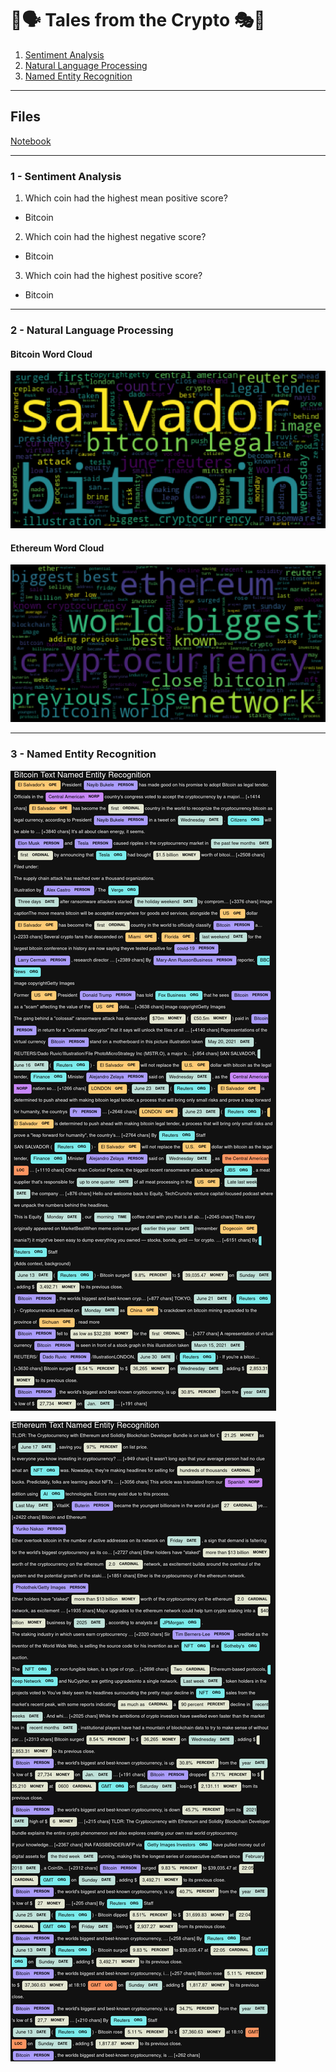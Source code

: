 # 🐍🗣️ Tales from the Crypto 🎭🐍


1. [Sentiment Analysis](#1---Sentiment-Analysis)
2. [Natural Language Processing](#2---Natural-Language-Processing)
3. [Named Entity Recognition](#3---Named-Entity-Recognition)

---

## Files

[Notebook](Code/crypto_sentiment.ipynb)


----

### 1 - Sentiment Analysis
1. Which coin had the highest mean positive score?
* Bitcoin
2. Which coin had the highest negative score?
* Bitcoin
3. Which coin had the highest positive score?
* Bitcoin

---

### 2 - Natural Language Processing


#### Bitcoin Word Cloud
![btc-word-cloud.png](Code/Images/btc-word-cloud.png)

#### Ethereum Word Cloud
![eth-word-cloud.png](Code/Images/eth-word-cloud.png)

---

### 3 - Named Entity Recognition
![btc_ner.png](Code/Images/btc_ner.png)

![eth_ner.png](Code/Images/eth_ner.png)
